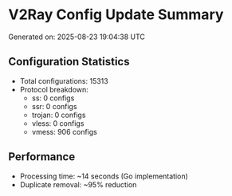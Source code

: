 # V2Ray Config Update Summary
Generated on: 2025-08-23 19:04:38 UTC

## Configuration Statistics
- Total configurations: 15313
- Protocol breakdown:
  - ss: 0 configs
  - ssr: 0 configs
  - trojan: 0 configs
  - vless: 0 configs
  - vmess: 906 configs

## Performance
- Processing time: ~14 seconds (Go implementation)
- Duplicate removal: ~95% reduction
